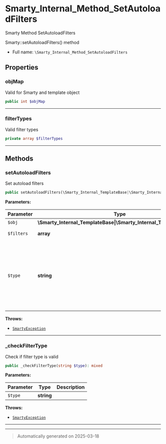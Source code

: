 
# Smarty_Internal_Method_SetAutoloadFilters

Smarty Method SetAutoloadFilters

Smarty::setAutoloadFilters() method

* Full name: `\Smarty_Internal_Method_SetAutoloadFilters`



## Properties


### objMap

Valid for Smarty and template object

```php
public int $objMap
```






***

### filterTypes

Valid filter types

```php
private array $filterTypes
```






***

## Methods


### setAutoloadFilters

Set autoload filters

```php
public setAutoloadFilters(\Smarty_Internal_TemplateBase|\Smarty_Internal_Template|\Smarty $obj, array $filters, string $type = null): \Smarty|\Smarty_Internal_Template
```








**Parameters:**

| Parameter | Type | Description |
|-----------|------|-------------|
| `$obj` | **\Smarty_Internal_TemplateBase&#124;\Smarty_Internal_Template&#124;\Smarty** |  |
| `$filters` | **array** | filters to load automatically |
| `$type` | **string** | &quot;pre&quot;, &quot;output&quot;, … specify<br />the filter type to set.<br />Defaults to none treating<br />$filters&#039; keys as the<br />appropriate types |




**Throws:**

- [`SmartyException`](./SmartyException.md)



***

### _checkFilterType

Check if filter type is valid

```php
public _checkFilterType(string $type): mixed
```








**Parameters:**

| Parameter | Type | Description |
|-----------|------|-------------|
| `$type` | **string** |  |




**Throws:**

- [`SmartyException`](./SmartyException.md)



***


***
> Automatically generated on 2025-03-18

